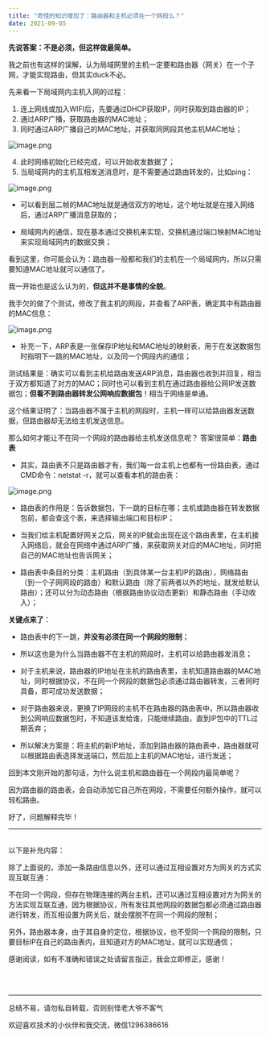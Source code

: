 ```yaml
---
title: "奇怪的知识增加了：路由器和主机必须在一个网段么？"
date: 2021-09-05
---
```



**先说答案：不是必须，但这样做最简单。**

我之前也有这样的误解，认为局域网里的主机一定要和路由器（网关）在一个子网，才能实现路由，但其实duck不必。

先来看一下局域网内主机入网的过程：

1. 连上网线或加入WIFI后，先要通过DHCP获取IP，同时获取到路由器的IP；
2. 通过ARP广播，获取路由器的MAC地址；
3. 同时通过ARP广播自己的MAC地址，并获取同网段其他主机MAC地址；

![image.png](https://p9-juejin.byteimg.com/tos-cn-i-k3u1fbpfcp/1a51225f75834b6f81a5db64e1dec2ed~tplv-k3u1fbpfcp-watermark.image)

4. 此时网络初始化已经完成，可以开始收发数据了；
5. 当局域网内的主机互相发送消息时，是不需要通过路由转发的，比如ping：

![image.png](https://p6-juejin.byteimg.com/tos-cn-i-k3u1fbpfcp/05200c2e9f27437f9a07feb618bbdb16~tplv-k3u1fbpfcp-watermark.image)

- 可以看到层二帧的MAC地址就是通信双方的地址，这个地址就是在接入网络后，通过ARP广播消息获取的；

- 局域网内的通信，现在基本通过交换机来实现，交换机通过端口映射MAC地址来实现局域网内的数据交换；

看到这里，你可能会认为：路由器一般都和我们的主机在一个局域网内，所以只需要知道MAC地址就可以通信了。

我一开始也是这么认为的，**但这并不是事情的全貌**。

我手欠的做了个测试，修改了我主机的网段，并查看了ARP表，确定其中有路由器的MAC信息：

![image.png](https://p1-juejin.byteimg.com/tos-cn-i-k3u1fbpfcp/9434bb01cf994716a01efecabd8fee43~tplv-k3u1fbpfcp-watermark.image)
- 补充一下，ARP表是一张保存IP地址和MAC地址的映射表，用于在发送数据包时指明下一跳的MAC地址，以及同一个网段内的通信；

测试结果是：确实可以看到主机给路由发送ARP消息，路由器也收到并回复，相当于双方都知道了对方的MAC；同时也可以看到主机在通过路由器给公网IP发送数据包；**但看不到路由器转发公网响应数据包**！相当于网络是单通。

这个结果证明了：当路由器不属于主机的网段时，主机一样可以给路由器发送数据，但路由器却无法给主机发送信息。

那么如何才能让不在同一个网段的路由器给主机发送信息呢？
答案很简单：**路由表**

- 其实，路由表不只是路由器才有，我们每一台主机上也都有一份路由表，通过CMD命令：netstat -r，就可以查看本机的路由表：

![image.png](https://p6-juejin.byteimg.com/tos-cn-i-k3u1fbpfcp/0b140ea8109946c7b24133d2a04df1a2~tplv-k3u1fbpfcp-watermark.image)

- 路由表的作用是：告诉数据包，下一跳的目标在哪；主机或路由器在转发数据包前，都会查这个表，来选择输出端口和目标IP；

- 当我们给主机配置好网关之后，网关的IP就会出现在这个路由表里，在主机接入网络后，就会在网络中通过ARP广播，来获取网关对应的MAC地址，同时把自己的MAC地址也告诉网关；

- 路由表中条目的分类：主机路由（到具体某一台主机IP的路由），网络路由（到一个子网网段的路由）和默认路由（除了前两者以外的地址，就发给默认路由）；还可以分为动态路由（根据路由协议动态更新）和静态路由（手动收入）；

**关键点来了**：
- 路由表中的下一跳，**并没有必须在同一个网段的限制**；

- 所以这也是为什么当路由器不在主机的网段时，主机可以给路由器发消息；

- 对于主机来说，路由器的IP地址在主机的路由表里，主机知道路由器的MAC地址，同时根据协议，不在同一个网段的数据包必须通过路由器转发，三者同时具备，即可成功发送数据；

- 对于路由器来说，更换了IP网段的主机不在路由器的路由表中，所以路由器收到公网响应数据包时，不知道该发给谁，只能继续路由，直到IP包中的TTL过期丢弃；

- 所以解决方案是：将主机的新IP地址，添加到路由器的路由表中，路由器就可以根据路由表选择发送端口，然后加上主机的MAC地址，进行发送；

回到本文刚开始的那句话，为什么说主机和路由器在一个网段内最简单呢？

因为路由器的路由表，会自动添加它自己所在网段，不需要任何额外操作，就可以轻松路由。

好了，问题解释完毕！

<hr/>
<br/>
以下是补充内容：

除了上面说的，添加一条路由信息以外，还可以通过互相设置对方为网关的方式实现互联互通：

不在同一个网段，但存在物理连接的两台主机，还可以通过互相设置对方为网关的方法实现互联互通，因为根据协议，所有发往其他网段的数据包都必须通过路由器进行转发，而互相设置为网关后，就会摆脱不在同一个网段的限制；

另外，路由器本身，由于其自身的定位，根据协议，也不受同一个网段的限制，只要目标IP在自己的路由表内，且知道对方的MAC地址，就可以实现通信；

感谢阅读，如有不准确和错误之处请留言指正，我会立即修正，感谢！

<br/>
<br/>
<hr/>



总结不易，请勿私自转载，否则别怪老大爷不客气

欢迎喜欢技术的小伙伴和我交流，微信1296386616



